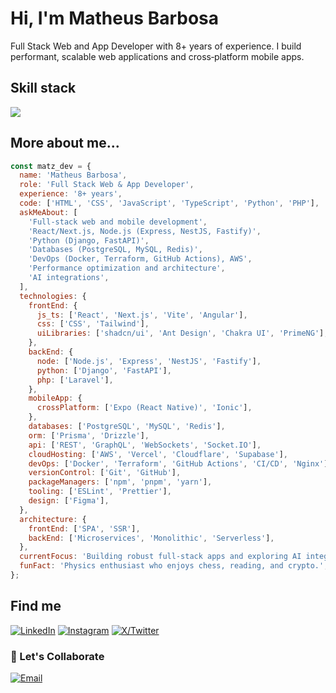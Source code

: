 <!--
This README will appear on your GitHub profile if it lives in a repository named exactly like your GitHub username.

How to use:
1) Create a public repo on GitHub named YOUR_GITHUB_USERNAME.
2) Put this README.md at the root of that repo.
3) Replace placeholders (YOUR_NAME, YOUR_GITHUB_USERNAME, links, tech stack).
4) Commit and push. Optional: add the provided GitHub Action later to auto-update the "Last updated" line.
-->

# Hi, I'm Matheus Barbosa

Full Stack Web and App Developer with 8+ years of experience.
I build performant, scalable web applications and cross‑platform mobile apps.

<!-- - 🚀 Focus: Frontend (React, Next.js), Mobile (Expo/React Native, Ionic), Backend (Node.js — Express, NestJS, Fastify; Python — Django, FastAPI)
- 🧠 AI enthusiast
- 🎓 Studied Physics at college
- ♟️ I enjoy chess, reading, and crypto -->

## Skill stack
<img src="https://skillicons.dev/icons?i=html,css,js,ts,php,python,react,nextjs,vite,angular,tailwind,express,nestjs,django,fastapi,laravel,nodejs,mysql,postgres,redis,prisma,graphql,aws,vercel,cloudflare,supabase,docker,terraform,git,github,npm,pnpm,yarn,figma&perline=12" />

<!-- Unsupported icons on skillicons.dev: expo, ionic, fastify, openai, drizzle, eslint, prettier -->

## More about me...
```javascript
const matz_dev = {
  name: 'Matheus Barbosa',
  role: 'Full Stack Web & App Developer',
  experience: '8+ years',
  code: ['HTML', 'CSS', 'JavaScript', 'TypeScript', 'Python', 'PHP'],
  askMeAbout: [
    'Full‑stack web and mobile development',
    'React/Next.js, Node.js (Express, NestJS, Fastify)',
    'Python (Django, FastAPI)',
    'Databases (PostgreSQL, MySQL, Redis)',
    'DevOps (Docker, Terraform, GitHub Actions), AWS',
    'Performance optimization and architecture',
    'AI integrations',
  ],
  technologies: {
    frontEnd: {
      js_ts: ['React', 'Next.js', 'Vite', 'Angular'],
      css: ['CSS', 'Tailwind'],
      uiLibraries: ['shadcn/ui', 'Ant Design', 'Chakra UI', 'PrimeNG'],
    },
    backEnd: {
      node: ['Node.js', 'Express', 'NestJS', 'Fastify'],
      python: ['Django', 'FastAPI'],
      php: ['Laravel'],
    },
    mobileApp: {
      crossPlatform: ['Expo (React Native)', 'Ionic'],
    },
    databases: ['PostgreSQL', 'MySQL', 'Redis'],
    orm: ['Prisma', 'Drizzle'],
    api: ['REST', 'GraphQL', 'WebSockets', 'Socket.IO'],
    cloudHosting: ['AWS', 'Vercel', 'Cloudflare', 'Supabase'],
    devOps: ['Docker', 'Terraform', 'GitHub Actions', 'CI/CD', 'Nginx'],
    versionControl: ['Git', 'GitHub'],
    packageManagers: ['npm', 'pnpm', 'yarn'],
    tooling: ['ESLint', 'Prettier'],
    design: ['Figma'],
  },
  architecture: {
    frontEnd: ['SPA', 'SSR'],
    backEnd: ['Microservices', 'Monolithic', 'Serverless'],
  },
  currentFocus: 'Building robust full‑stack apps and exploring AI integrations',
  funFact: 'Physics enthusiast who enjoys chess, reading, and crypto.',
};
```

## Find me
[![LinkedIn](https://img.shields.io/badge/LinkedIn-0077B5?style=for-the-badge&logo=linkedin&logoColor=white)](https://www.linkedin.com/in/matzbarbosa/)
[![Instagram](https://img.shields.io/badge/Instagram-E4405F?style=for-the-badge&logo=instagram&logoColor=white)](https://www.instagram.com/matzbarbosa)
[![X/Twitter](https://img.shields.io/badge/X/Twitter-1DA1F2?style=for-the-badge&logo=twitter&logoColor=white)](https://x.com/thematzbarbosa)

### 📧 Let's Collaborate

[![Email](https://img.shields.io/badge/Email-D14836?style=for-the-badge&logo=gmail&logoColor=white)](mailto:matzbarbosa@gmail.com)

<!-- ## Open Source & Community
- Highlight notable PRs, issues, or contributions you’ve made.
- Add talks, blog posts, or resources.

## Stats
Replace YOUR_GITHUB_USERNAME below with your actual GitHub username. These images auto-update.

![GitHub Stats](https://github-readme-stats.vercel.app/api?username=matzbarbosa&count_private=true&show_icons=true&theme=react)

![Top Languages](https://github-readme-stats.vercel.app/api/top-langs/?username=matzbarbosa&layout=compact&theme=react) -->

<!-- Optional: Streak stats (remove if not wanted) -->
<!-- ![GitHub Streak](https://streak-stats.demolab.com?user=YOUR_GITHUB_USERNAME&theme=react) -->